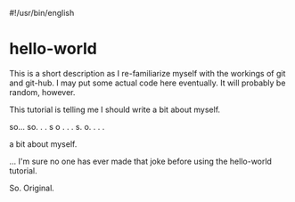 #!/usr/bin/english
# hello-world
This is a short description as I re-familiarize myself with the workings of git and git-hub.  I may put some actual code here eventually.  It will probably be random, however.

This tutorial is telling me I should write a bit about myself.  

so...
so. . .
s o . . .
s. o. . . .

a bit about myself.

...
I'm sure no one has ever made that joke before using the hello-world tutorial.  

So. Original.
